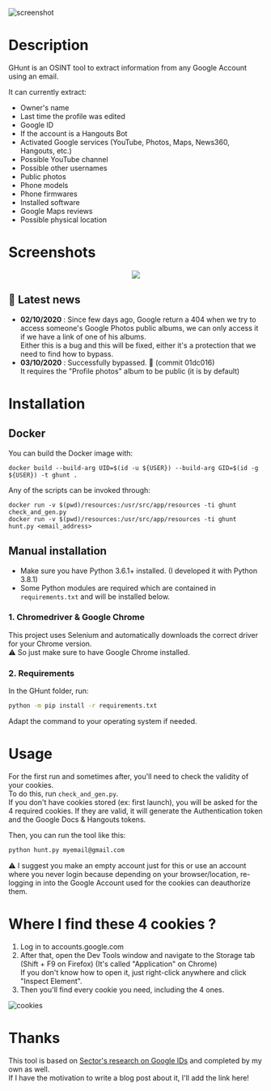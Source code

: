 ![screenshot](https://files.catbox.moe/8a5nzs.png)

# Description
GHunt is an OSINT tool to extract information from any Google Account using an email.

It can currently extract:
- Owner's name
- Last time the profile was edited
- Google ID
- If the account is a Hangouts Bot
- Activated Google services (YouTube, Photos, Maps, News360, Hangouts, etc.)
- Possible YouTube channel
- Possible other usernames
- Public photos
- Phone models
- Phone firmwares
- Installed software
- Google Maps reviews
- Possible physical location

# Screenshots
<p align="center">
  <img src="https://files.catbox.moe/2zb1z9.png">
</p>

## 📰 Latest news
- **02/10/2020** : Since few days ago, Google return a 404 when we try to access someone's Google Photos public albums, we can only access it if we have a link of one of his albums.\
Either this is a bug and this will be fixed, either it's a protection that we need to find how to bypass.
- **03/10/2020** : Successfully bypassed. 🕺 (commit 01dc016)\
It requires the "Profile photos" album to be public (it is by default)

# Installation

## Docker

You can build the Docker image with:

```
docker build --build-arg UID=$(id -u ${USER}) --build-arg GID=$(id -g ${USER}) -t ghunt .
```

Any of the scripts can be invoked through:

```
docker run -v $(pwd)/resources:/usr/src/app/resources -ti ghunt check_and_gen.py
docker run -v $(pwd)/resources:/usr/src/app/resources -ti ghunt hunt.py <email_address>
```

## Manual installation
- Make sure you have Python 3.6.1+ installed. (I developed it with Python 3.8.1)
- Some Python modules are required which are contained in `requirements.txt` and will be installed below.

### 1. Chromedriver & Google Chrome
This project uses Selenium and automatically downloads the correct driver for your Chrome version. \
⚠️ So just make sure to have Google Chrome installed.

### 2. Requirements
In the GHunt folder, run:
```bash
python -m pip install -r requirements.txt
```
Adapt the command to your operating system if needed.

# Usage
For the first run and sometimes after, you'll need to check the validity of your cookies.\
To do this, run `check_and_gen.py`. \
If you don't have cookies stored (ex: first launch), you will be asked for the 4 required cookies. If they are valid, it will generate the Authentication token and the Google Docs & Hangouts tokens.

Then, you can run the tool like this:
```bash
python hunt.py myemail@gmail.com
```
⚠️ I suggest you make an empty account just for this or use an account where you never login because depending on your browser/location, re-logging in into the Google Account used for the cookies can deauthorize them.

# Where I find these 4 cookies ?
1. Log in to accounts.google.com
2. After that, open the Dev Tools window and navigate to the Storage tab (Shift + F9 on Firefox) (It's called "Application" on Chrome)\
If you don't know how to open it, just right-click anywhere and click "Inspect Element".
3. Then you'll find every cookie you need, including the 4 ones.

![cookies](https://files.catbox.moe/9jy200.png)

# Thanks
This tool is based on [Sector's research on Google IDs](https://sector035.nl/articles/getting-a-grasp-on-google-ids) and completed by my own as well.\
If I have the motivation to write a blog post about it, I'll add the link here!
